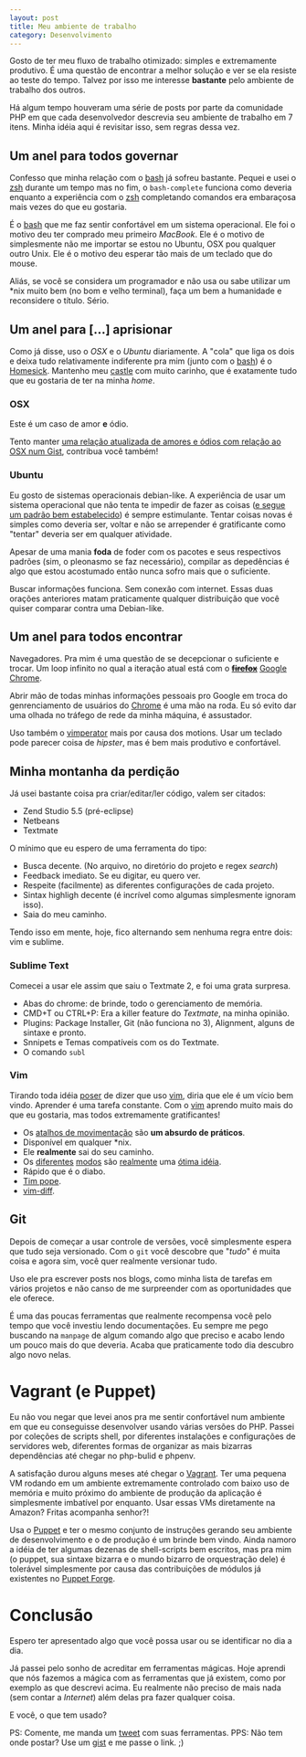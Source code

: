 ```yaml
---
layout: post
title: Meu ambiente de trabalho
category: Desenvolvimento
---
```


Gosto de ter meu fluxo de trabalho otimizado: simples e extremamente produtivo. É uma questão de encontrar a melhor solução e ver se ela resiste ao teste do tempo. Talvez por isso me interesse **bastante** pelo ambiente de trabalho dos outros.

Há algum tempo houveram uma série de posts por parte da comunidade PHP em que cada desenvolvedor descrevia seu ambiente de trabalho em 7 itens. Minha idéia aqui é revisitar isso, sem regras dessa vez.

## Um anel para todos governar

Confesso que minha relação com o [bash][] já sofreu bastante. Pequei e usei o [zsh][] durante um tempo mas no fim, o `bash-complete` funciona como deveria enquanto a experiência com o [zsh][] completando comandos era embaraçosa mais vezes do que eu gostaria.

É o [bash][] que me faz sentir confortável em um sistema operacional. Ele foi o motivo deu ter comprado meu primeiro *MacBook*. Ele é o motivo de simplesmente não me importar se estou no Ubuntu, OSX pou qualquer outro Unix. Ele é o motivo deu esperar tão mais de um teclado que do mouse. 

Aliás, se você se considera um programador e não usa ou sabe utilizar um \*nix muito bem (no bom e velho terminal), faça um bem a humanidade e reconsidere o título. Sério.

## Um anel para […] aprisionar

Como já disse, uso o *OSX* e o *Ubuntu* diariamente. A "cola" que liga os dois e deixa tudo relativamente indiferente pra mim (junto com o [bash][]) é o [Homesick](https://github.com/technicalpickles/homesick). Mantenho meu [castle](https://github.com/augustohp/warwick) com muito carinho, que é exatamente tudo que eu gostaria de ter na minha *home*.

### OSX

Este é um caso de amor **e** ódio. 

Tento manter [uma relação atualizada de amores e ódios com relação ao OSX num Gist](https://gist.github.com/augustohp/4000099), contribua você também!

### Ubuntu

Eu gosto de sistemas operacionais debian-like. A experiência de usar um sistema operacional que não tenta te impedir de fazer as coisas ([e segue um padrão bem estabelecido][debian-posix]) é sempre estimulante. Tentar coisas novas é simples como deveria ser, voltar e não se arrepender é gratificante como "tentar" deveria ser em qualquer atividade.

Apesar de uma mania **foda** de foder com os pacotes e seus respectivos padrões (sim, o pleonasmo se faz necessário), compilar as depedências é algo que estou acostumado então nunca sofro mais que o suficiente.

Buscar informações funciona. Sem conexão com internet. Essas duas orações anteriores matam praticamente qualquer distribuição que você quiser comparar contra uma Debian-like.

## Um anel para todos encontrar

Navegadores. Pra mim é uma questão de se decepcionar o suficiente e trocar. Um loop infinito no qual a iteração atual está com o ~~[**firefox**](http://getfirefox.com)~~ [Google Chrome](http://google.com/crome).

Abrir mão de todas minhas informações pessoais pro Google em troca do genrenciamento de usuários do [Chrome](http://google.com/chrome) é uma mão na roda. Eu só evito dar uma olhada no tráfego de rede da minha máquina, é assustador.

Uso também o [vimperator](http://vimperator.org) mais por causa dos motions. Usar um teclado pode parecer coisa de *hipster*, mas é bem mais produtivo e confortável.

## Minha montanha da perdição

Já usei bastante coisa pra criar/editar/ler código, valem ser citados:

* Zend Studio 5.5 (pré-eclipse)
* Netbeans
* Textmate

O mínimo que eu espero de uma ferramenta do tipo:

* Busca decente. (No arquivo, no diretório do projeto e regex *search*)
* Feedback imediato. Se eu digitar, eu quero ver.
* Respeite (facilmente) as diferentes configurações de cada projeto.
* Sintax highligh decente (é incrível como algumas simplesmente ignoram isso).
* Saia do meu caminho.

Tendo isso em mente, hoje, fico alternando sem nenhuma regra entre dois: vim e sublime.

### Sublime Text

Comecei a usar ele assim que saiu o Textmate 2, e foi uma grata surpresa.

- Abas do chrome: de brinde, todo o gerenciamento de memória.
- CMD+T ou CTRL+P: Era a killer feature do *Textmate*, na minha opinião.
- Plugins: Package Installer, Git (não funciona no 3), Alignment, alguns de sintaxe e pronto.
- Snnipets e Temas compatíveis com os do Textmate.
- O comando `subl`

### Vim

Tirando toda idéia [poser](http://www.wikihow.com/Tell-if-You-Are-a-Metal-Poser) de dizer que uso [vim][], diria que ele é um vício bem vindo. Aprender é uma tarefa constante. Com o [vim][] aprendo muito mais do que eu gostaria, mas todos extremamente gratificantes!

- Os [atalhos de movimentação](http://vimdoc.sourceforge.net/htmldoc/usr_03.html) são **um absurdo de práticos**.
- Disponível em qualquer \*nix.
- Ele **realmente** sai do seu caminho.
- Os [diferentes](http://vimdoc.sourceforge.net/htmldoc/intro.html#Normal) [modos](http://vimdoc.sourceforge.net/htmldoc/insert.html#Insert) são [realmente](http://vimdoc.sourceforge.net/htmldoc/cmdline.html#Command-line) uma [ótima idéia](http://vimdoc.sourceforge.net/htmldoc/visual.html#Visual).
- Rápido que é o diabo.
- [Tim pope](https://github.com/tpope).
- [vim-diff](http://vimdoc.sourceforge.net/htmldoc/diff.html).

Git
---

Depois de começar a usar controle de versões, você simplesmente espera que tudo seja versionado. Com o `git` você descobre que "*tudo*" é muita coisa e agora sim, você quer realmente versionar tudo.

Uso ele pra escrever posts nos blogs, como minha lista de tarefas em vários projetos e não canso de me surpreender com as oportunidades que ele oferece.

É uma das poucas ferramentas que realmente recompensa você pelo tempo que você investiu lendo documentações. Eu sempre me pego buscando na `manpage` de algum comando algo que preciso e acabo lendo um pouco mais do que deveria. Acaba que praticamente todo dia descubro algo novo nelas.

# Vagrant (e Puppet)

Eu não vou negar que levei anos pra me sentir confortável num ambiente em que eu conseguisse desenvolver usando várias versões do PHP. Passei por coleções de scripts shell, por diferentes instalações e configurações de servidores web, diferentes formas de organizar as mais bizarras dependências até chegar no php-bulid e phpenv.

A satisfação durou alguns meses até chegar o [Vagrant][]. Ter uma pequena VM rodando em um ambiente extremamente controlado com baixo uso de memória e muito próximo do ambiente de produção da aplicação é simplesmente imbatível por enquanto. Usar essas VMs diretamente na Amazon? Fritas acompanha senhor?!

Usa o [Puppet][] e ter o mesmo conjunto de instruções gerando seu ambiente de desenvolvimento e o de produção é um brinde bem vindo. Ainda namoro a idéia de ter algumas dezenas de shell-scripts bem escritos, mas pra mim (o puppet, sua sintaxe bizarra e o mundo bizarro de orquestração dele) é tolerável simplesmente por causa das contribuições de módulos já existentes no [Puppet Forge][puppet-forge].

# Conclusão

Espero ter apresentado algo que você possa usar ou se identificar no dia a dia.

Já passei pelo sonho de acreditar em ferramentas mágicas. Hoje aprendi que nós fazemos a mágica com as ferramentas que já existem, como por exemplo as que descrevi acima. Eu realmente não preciso de mais nada (sem contar a *Internet*) além delas pra fazer qualquer coisa.

E você, o que tem usado?

PS: Comente, me manda um [tweet](http://twitter.com/augustohp) com suas ferramentas.
PPS: Não tem onde postar? Use um [gist](http://gist.github.com) e me passe o link. ;)

[zsh]: http://www.zsh.org/
[bash]: http://www.gnu.org/software/bash/
[vagrant]: http://www.vagrantup.com/
[puppet]: http://puppetlabs.com/
[puppet-forge]: http://forge.puppetlabs.com/
[vim]: http://www.vim.org/
[debian-posix]: https://wiki.debian.org/POSIX
